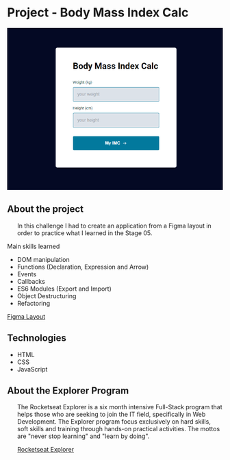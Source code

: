 <h1>Project - Body Mass Index Calc</h1>

<img src="./img/imc_calc.png" alt="Project Snapshot">


<h2 id="about">About the project</h2>

<ul>
 <p>In this challenge I had to create an application from a Figma layout in order to practice what I learned in the Stage 05.</p>  
</ul>
<p>Main skills learned</p>
<ul>
  <li>DOM manipulation</li>
  <li>Functions (Declaration, Expression and Arrow)</li>
  <li>Events</li>
  <li>Callbacks</li>
  <li>ES6 Modules (Export and Import)</li>
  <li>Object Destructuring</li>
  <li>Refactoring</li>  
</ul>

<a href="https://www.figma.com/file/iP7v4CVo9H0EYrGw2LWefd/Explorer---Stage-05---IMC-Project?node-id=6%3A4" target="_blank">Figma Layout</a>

<h2 id="tech">Technologies</h2>

<ul>
  <li>HTML</li>
  <li>CSS</li>
  <li>JavaScript</li>
</ul>

<h2 id="explorer-program">About the Explorer Program</h2>
<ul>
  <p>The Rocketseat Explorer is a six month intensive Full-Stack program that helps those who are seeking to join the IT field, specifically in Web Development. The Explorer program focus exclusively on hard skills, soft skills and training through hands-on practical activities. The mottos are "never stop learning" and "learn by doing".</p>  
  <a href="https://www.rocketseat.com.br/explorer" target="_blank">Rocketseat Explorer 
</ul>
